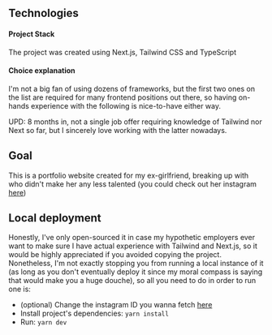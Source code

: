 ## Technologies

#### Project Stack

The project was created using Next.js, Tailwind CSS and TypeScript

#### Choice explanation

I'm not a big fan of using dozens of frameworks, but the first two ones on the list are required for many frontend positions out there, so having on-hands experience with the following is nice-to-have either way.

UPD: 8 months in, not a single job offer requiring knowledge of Tailwind nor Next so far, but I sincerely love working with the latter nowadays.

## Goal

This is a portfolio website created for my ex-girlfriend, breaking up with who didn't make her any less talented (you could check out her instagram [here](https://www.instagram.com/nefarious.kas/))

## Local deployment

Honestly, I've only open-sourced it in case my hypothetic employers ever want to make sure I have actual experience with Tailwind and Next.js, so it would be highly appreciated if you avoided copying the project. Nonetheless, I'm not exactly stopping you from running a local instance of it (as long as you don't eventually deploy it since my moral compass is saying that would make you a huge douche), so all you need to do in order to run one is: 

* (optional) Change the instagram ID you wanna fetch [here](https://github.com/losbiw/kas-portfolio/blob/main/pages/portfolio.tsx#L35)
* Install project's dependencies: ```yarn install```
* Run: ```yarn dev```
